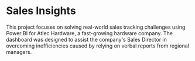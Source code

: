 # Sales Insights
This project focuses on solving real-world sales tracking challenges using Power BI for Atlec Hardware, a fast-growing hardware company. The dashboard was designed to assist the company's Sales Director in overcoming inefficiencies caused by relying on verbal reports from regional managers.
